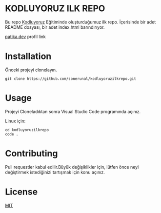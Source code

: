 # KODLUYORUZ ILK REPO
Bu repo [Kodluyoruz](https://www.kodluyoruz.org/) Eğitiminde oluşturduğumuz ilk repo. İçerisinde bir adet README dosyası, bir adet index.html barındırıyor.

[patika.dev](https://app.patika.dev/unalsoner) profil link


# Installation
Önceki projeyi clonelayın.

```
git clone https://github.com/sonerunal/kodluyoruzilkrepo.git
```

# Usage 

Projeyi Cloneladıktan sonra Visual Studio Code programında açınız.

Linux için:

```
cd kodluyoruzilkrepo
code .
```

# Contributing

Pull requestler kabul edilir.Büyük değişiklikler için, lütfen önce neyi değiştirmek istediğinizi tartışmak için konu açınız.

# License 

[MIT]()